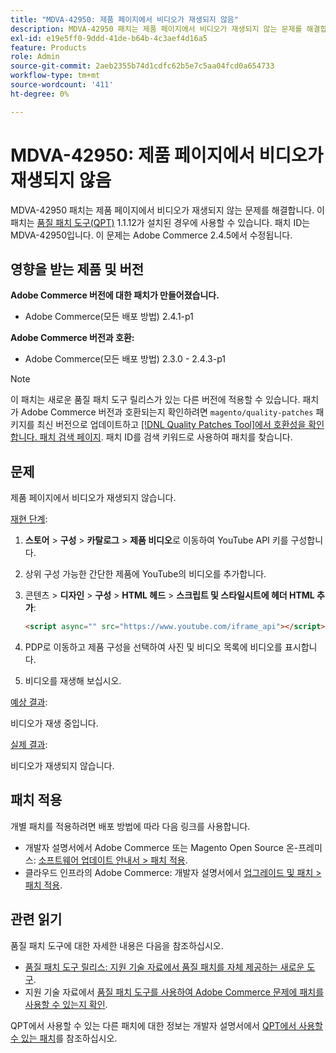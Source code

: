 ```yaml
---
title: "MDVA-42950: 제품 페이지에서 비디오가 재생되지 않음"
description: MDVA-42950 패치는 제품 페이지에서 비디오가 재생되지 않는 문제를 해결합니다. 이 패치는 [Quality Patches Tool (QPT)](/help/announcements/adobe-commerce-announcements/magento-quality-patches-released-new-tool-to-self-serve-quality-patches.md) 1.1.12가 설치된 경우 사용할 수 있습니다. 패치 ID는 MDVA-42950입니다. 이 문제는 Adobe Commerce 2.4.5에서 수정됩니다.
exl-id: e19e5ff0-9ddd-41de-b64b-4c3aef4d16a5
feature: Products
role: Admin
source-git-commit: 2aeb2355b74d1cdfc62b5e7c5aa04fcd0a654733
workflow-type: tm+mt
source-wordcount: '411'
ht-degree: 0%

---
```


# MDVA-42950: 제품 페이지에서 비디오가 재생되지 않음

MDVA-42950 패치는 제품 페이지에서 비디오가 재생되지 않는 문제를 해결합니다. 이 패치는 [품질 패치 도구(QPT)](/help/announcements/adobe-commerce-announcements/magento-quality-patches-released-new-tool-to-self-serve-quality-patches.md) 1.1.12가 설치된 경우에 사용할 수 있습니다. 패치 ID는 MDVA-42950입니다. 이 문제는 Adobe Commerce 2.4.5에서 수정됩니다.

## 영향을 받는 제품 및 버전

**Adobe Commerce 버전에 대한 패치가 만들어졌습니다.**

* Adobe Commerce(모든 배포 방법) 2.4.1-p1

**Adobe Commerce 버전과 호환:**

* Adobe Commerce(모든 배포 방법) 2.3.0 - 2.4.3-p1

>[!NOTE]
>
>이 패치는 새로운 품질 패치 도구 릴리스가 있는 다른 버전에 적용할 수 있습니다. 패치가 Adobe Commerce 버전과 호환되는지 확인하려면 `magento/quality-patches` 패키지를 최신 버전으로 업데이트하고 [[!DNL Quality Patches Tool]에서 호환성을 확인합니다. 패치 검색 페이지](https://experienceleague.adobe.com/tools/commerce-quality-patches/index.html). 패치 ID를 검색 키워드로 사용하여 패치를 찾습니다.

## 문제

제품 페이지에서 비디오가 재생되지 않습니다.

<u>재현 단계</u>:

1. **스토어** > **구성** > **카탈로그** > **제품 비디오**&#x200B;로 이동하여 YouTube API 키를 구성합니다.
1. 상위 구성 가능한 간단한 제품에 YouTube의 비디오를 추가합니다.
1. 콘텐츠 > **디자인** > **구성** > **HTML 헤드** > **스크립트 및 스타일시트에 헤더 HTML 추가**:

   ```HTML
   <script async="" src="https://www.youtube.com/iframe_api"></script>`
   ```

1. PDP로 이동하고 제품 구성을 선택하여 사진 및 비디오 목록에 비디오를 표시합니다.
1. 비디오를 재생해 보십시오.

<u>예상 결과</u>:

비디오가 재생 중입니다.

<u>실제 결과</u>:

비디오가 재생되지 않습니다.

## 패치 적용

개별 패치를 적용하려면 배포 방법에 따라 다음 링크를 사용합니다.

* 개발자 설명서에서 Adobe Commerce 또는 Magento Open Source 온-프레미스: [소프트웨어 업데이트 안내서 > 패치 적용](https://experienceleague.adobe.com/en/docs/commerce-operations/tools/quality-patches-tool/usage).
* 클라우드 인프라의 Adobe Commerce: 개발자 설명서에서 [업그레이드 및 패치 > 패치 적용](https://experienceleague.adobe.com/en/docs/commerce-cloud-service/user-guide/develop/upgrade/apply-patches).

## 관련 읽기

품질 패치 도구에 대한 자세한 내용은 다음을 참조하십시오.

* [품질 패치 도구 릴리스: 지원 기술 자료에서 품질 패치를 자체 제공하는 새로운 도구](/help/announcements/adobe-commerce-announcements/magento-quality-patches-released-new-tool-to-self-serve-quality-patches.md).
* 지원 기술 자료에서 [품질 패치 도구를 사용하여 Adobe Commerce 문제에 패치를 사용할 수 있는지 확인](/help/support-tools/patches-available-in-qpt-tool/check-patch-for-magento-issue-with-magento-quality-patches.md).

QPT에서 사용할 수 있는 다른 패치에 대한 정보는 개발자 설명서에서 [QPT에서 사용할 수 있는 패치](https://experienceleague.adobe.com/tools/commerce-quality-patches/index.html)를 참조하십시오.
